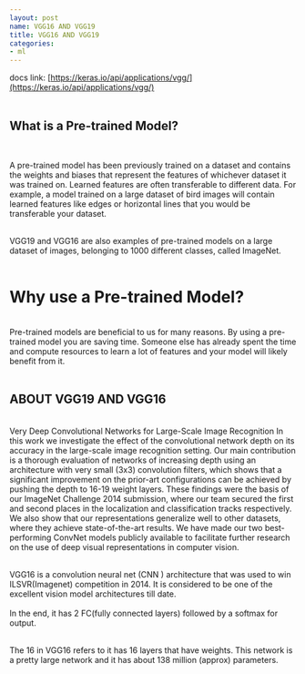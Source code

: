 ```yaml
---
layout: post
name: VGG16 AND VGG19
title: VGG16 AND VGG19
categories: 
- ml
---
```


docs link: [https://keras.io/api/applications/vgg/](https://keras.io/api/applications/vgg/)<br/><br/>

## What is a Pre-trained Model? 
<br/>

A pre-trained model has been previously trained on a dataset and contains the weights and biases that represent the features of whichever dataset it was trained on. Learned features are often transferable to different data. For example, a model trained on a large dataset of bird images will contain learned features like edges or horizontal lines that you would be transferable your dataset. <br/><br/>

VGG19 and VGG16 are also examples of pre-trained models on a large dataset of images, belonging to 1000 different classes, called ImageNet.<br/><br/>


# Why use a Pre-trained Model?  
<br/>
Pre-trained models are beneficial to us for many reasons. By using a pre-trained model you are saving time. Someone else has already spent the time and compute resources to learn a lot of features and your model will likely benefit from it.<br/><br/>

## ABOUT VGG19 AND VGG16
<br/>
Very Deep Convolutional Networks for Large-Scale Image Recognition In this work we investigate the effect of the convolutional network depth on its accuracy in the large-scale image recognition setting. Our main contribution is a thorough evaluation of networks of increasing depth using an architecture with very small (3x3) convolution filters, which shows that a significant improvement on the prior-art configurations can be achieved by pushing the depth to 16-19 weight layers. These findings were the basis of our ImageNet Challenge 2014 submission, where our team secured the first and second places in the localization and classification tracks respectively. We also show that our representations generalize well to other datasets, where they achieve state-of-the-art results. We have made our two best-performing ConvNet models publicly available to facilitate further research on the use of deep visual representations in computer vision.
<br/><br/>

VGG16 is a convolution neural net (CNN ) architecture that was used to win ILSVR(Imagenet) competition in 2014. It is considered to be one of the excellent vision model architectures till date. 
<br/><br/>
In the end, it has 2 FC(fully connected layers) followed by a softmax for output.<br/><br/>

The 16 in VGG16 refers to it has 16 layers that have weights. This network is a pretty large network and it has about 138 million (approx) parameters.<br/><br/>

